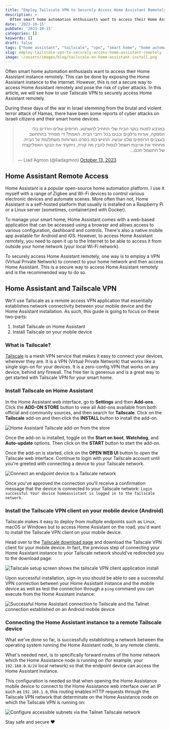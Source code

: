```yaml
---
title: "Employ Tailscale VPN to Securely Access Home Assistant Remotely"
description: >-
  Often smart home automation enthusiasts want to access their Home Assistant instance remotely. This can be done by exposing the Home Assistant instance to the internet. However, this is not a secure way to access Home Assistant remotely and pose the risk of cyber attacks. In this article, we will see how to use Tailscale VPN to securely access Home Assistant remotely.
date: '2023-10-15'
pubDate: '2023-10-15'
categories: []
keywords: []
draft: false
tags: ["home assistant", "tailscale", "vpn", "smart home", "home automation"]
slug: employ-tailscale-vpn-to-securely-access-home-assistant-remotely
image: ~/assets/images/blog/tailscale-on-home-assistant-install.png
---
```


Often smart home automation enthusiasts want to access their Home Assistant instance remotely. This can be done by exposing the Home Assistant instance to the internet. However, this is not a secure way to access Home Assistant remotely and pose the risk of cyber attacks. In this article, we will see how to use Tailscale VPN to securely access Home Assistant remotely.

During these days of the war in Israel stemming from the brutal and violent terror attack of Hamas, there have been some reports of cyber attacks on Israeli citizens and their smart home devices.

<blockquote class="twitter-tweet"><p lang="iw" dir="rtl">בארבע לפנות בוקר הבית שלי התחיל להשתגע. תריסים עולים ויורדים בלי הפסקה, אורות נדלקים וכבים בכל רחבי הבית. האמת? די מפחיד בהתחשב בעצבים הרופפים שלנו עכשיו. הרגיש כמו בסרט כשרוחות משתלטות על הבית. פתחתי את ארונות חשמל לנסות להבין מה קורה, ניתקתי את הבקר האפליקציה של החשמל חכם…</p>&mdash; Liad Agmon (@liadagmon) <a href="https://twitter.com/liadagmon/status/1712712149070389478?ref_src=twsrc%5Etfw">October 13, 2023</a></blockquote> <script async src="https://platform.twitter.com/widgets.js" charset="utf-8"></script>

## Home Assistant Remote Access

Home Assistant is a popular open-source home automation platform. I use it myself with a range of Zigbee and Wi-Fi devices to control various electronic devices and automate scenes. More often than not, Home Assistant is a self-hosted platform that usually is installed on a Raspberry Pi or a Linux server (sometimes, containerized with Docker).

To manage your smart home, Home Assistant comes with a web-based application that can be accessed using a browser and allows access to various configuration, dashboard and controls. There's also a native mobile app available for Android and iOS. However, to access Home Assistant remotely, you need to open it up to the Internet to be able to access it from outside your home network (your local Wi-Fi network).

To securely access Home Assistant remotely, one way is to employ a VPN (Virtual Private Network) to connect to your home network and then access Home Assistant. This is a secure way to access Home Assistant remotely and is the recommended way to do so.

## Home Assistant and Tailscale VPN

We'll use Tailscale as a remote access VPN application that essentially establishes network connectivity between your mobile device and the Home Assistant installation. As such, this guide is going to focus on these two-parts:
1. Install Tailscale on Home Assistant
2. Install Tailscale on your mobile device

### What is Tailscale?

[Tailscale](https://tailscale.com) is a mesh VPN service that makes it easy to connect your devices, wherever they are. It is a VPN (Virtual Private Network) that works like a single sign-on for your devices. It is a zero-config VPN that works on any device, behind any firewall. The free tier is generous and is a great way to get started with Tailscale VPN for your smart home.

### Install Tailscale on Home Assistant

In the Home Assistant web interface, go to **Settings** and then **Add-ons**. Click the **ADD-ON STORE** button to view all Add-ons available from both official and community sources, and then search for **Tailscale**. Click on the **Tailscale** add-on and then click the **INSTALL** button to install the add-on.

![Home Assistant Tailscale add-on from the store](/images/blog/ha-tailscale-add-on-in-store.png)

Once the add-on is installed, toggle on the **Start on boot**, **Watchdog**, and **Auto-update** options. Then click on the **START** button to start the add-on.

Once the add-on is started, click on the **OPEN WEB UI** button to open the Tailscale web interface. Continue to login with your Tailscale account until you're greeted with connecting a device to your Tailscale network.

![Connect an endpoint device to a Tailscale network](/images/blog/ha-tailscale-add-on-connect.png)

Once you've approved the connection you'll receive a confirmation message that the device is connected to your Tailscale network: `Login successful Your device homeassistant is logged in to the Tailscale network.`

### Install the Tailscale VPN client on your mobile device (Android)

Tailscale makes it easy to deploy from multiple endpoints such as Linux, macOS or Windows but to access Home Assistant on the road, you'd want to install the Tailscale VPN client on your mobile device.

Head over to the [Tailscale download page](https://tailscale.com/download) and download the Tailscale VPN client for your mobile device. In fact, the previous step of connecting your Home Assistant instance to your Tailscale network should've redirected you to the download page:

![Tailscale setup screen shows the tailscale VPN client application install](/images/blog/ha-tailscale-install.png)

Upon successful installation, sign-in you should be able to see a successful VPN connection between your Home Assistant instance and the mobile device as well as test the connection through a `ping` command you can execute from the Home Assistant instance:

![Successful Home Assistant connection to Tailscale and the Tailnet connection established on an Android mobile device](/images/blog/ha-successful-tailscale-connection.png)

### Connecting the Home Assistant instance to a remote Tailscale device

What we've done so far, is successfully establishing a network between the operating system running the Home Assistant node, to any remote clients.

What's needed next, is to specifically forward routes of the home network which the Home Assistance node is running on (for example, your `192.168.0.0/24` local network) so that the endpoint device can access the Home Assistant instance.

This configuration is needed so that when opening the Home Assistance mobile device to connect to the Home Assistance web interface over an IP such as `192.168.1.0`, this routing enables HTTP requests through the Tailscale VPN network that determinate on the Home Assistance node on which the Tailscale VPN is running on:

![Configure accessible subnets via the Tailnet Tailscale network](/images/blog/ha-tailscale-config-network-node.png)

Stay safe and secure ❤️